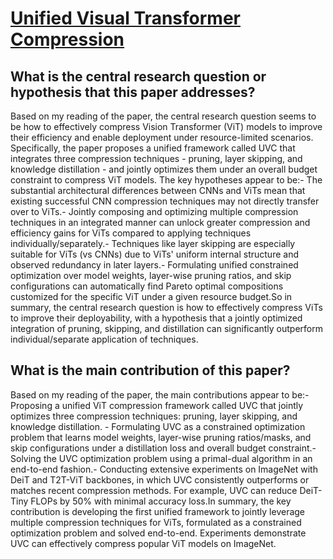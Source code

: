 # [Unified Visual Transformer Compression](https://arxiv.org/abs/2203.08243v1)

## What is the central research question or hypothesis that this paper addresses?

Based on my reading of the paper, the central research question seems to be how to effectively compress Vision Transformer (ViT) models to improve their efficiency and enable deployment under resource-limited scenarios. Specifically, the paper proposes a unified framework called UVC that integrates three compression techniques - pruning, layer skipping, and knowledge distillation - and jointly optimizes them under an overall budget constraint to compress ViT models. The key hypotheses appear to be:- The substantial architectural differences between CNNs and ViTs mean that existing successful CNN compression techniques may not directly transfer over to ViTs.- Jointly composing and optimizing multiple compression techniques in an integrated manner can unlock greater compression and efficiency gains for ViTs compared to applying techniques individually/separately.- Techniques like layer skipping are especially suitable for ViTs (vs CNNs) due to ViTs' uniform internal structure and observed redundancy in later layers.- Formulating unified constrained optimization over model weights, layer-wise pruning ratios, and skip configurations can automatically find Pareto optimal compositions customized for the specific ViT under a given resource budget.So in summary, the central research question is how to effectively compress ViTs to improve their deployability, with a hypothesis that a jointly optimized integration of pruning, skipping, and distillation can significantly outperform individual/separate application of techniques.


## What is the main contribution of this paper?

Based on my reading of the paper, the main contributions appear to be:- Proposing a unified ViT compression framework called UVC that jointly optimizes three compression techniques: pruning, layer skipping, and knowledge distillation. - Formulating UVC as a constrained optimization problem that learns model weights, layer-wise pruning ratios/masks, and skip configurations under a distillation loss and overall budget constraint.- Solving the UVC optimization problem using a primal-dual algorithm in an end-to-end fashion.- Conducting extensive experiments on ImageNet with DeiT and T2T-ViT backbones, in which UVC consistently outperforms or matches recent compression methods. For example, UVC can reduce DeiT-Tiny FLOPs by 50% with minimal accuracy loss.In summary, the key contribution is developing the first unified framework to jointly leverage multiple compression techniques for ViTs, formulated as a constrained optimization problem and solved end-to-end. Experiments demonstrate UVC can effectively compress popular ViT models on ImageNet.
